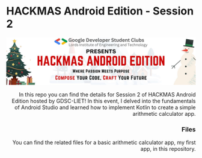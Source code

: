 # HACKMAS Android Edition - Session 2

<div style="text-align: right;">

![Android Session 2](android_ses2.jpeg)

In this repo you can find the details for Session 2 of HACKMAS Android Edition hosted by GDSC-LIET! In this event, I delved into the fundamentals of Android Studio and learned how to implement Kotlin to create a simple arithmetic calculator app.

### Files
You can find the related files for a basic arithmetic calculator app, my first app, in this repository.

</div>
